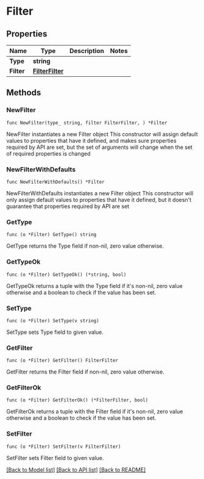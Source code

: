# Filter

## Properties

Name | Type | Description | Notes
------------ | ------------- | ------------- | -------------
**Type** | **string** |  | 
**Filter** | [**FilterFilter**](FilterFilter.md) |  | 

## Methods

### NewFilter

`func NewFilter(type_ string, filter FilterFilter, ) *Filter`

NewFilter instantiates a new Filter object
This constructor will assign default values to properties that have it defined,
and makes sure properties required by API are set, but the set of arguments
will change when the set of required properties is changed

### NewFilterWithDefaults

`func NewFilterWithDefaults() *Filter`

NewFilterWithDefaults instantiates a new Filter object
This constructor will only assign default values to properties that have it defined,
but it doesn't guarantee that properties required by API are set

### GetType

`func (o *Filter) GetType() string`

GetType returns the Type field if non-nil, zero value otherwise.

### GetTypeOk

`func (o *Filter) GetTypeOk() (*string, bool)`

GetTypeOk returns a tuple with the Type field if it's non-nil, zero value otherwise
and a boolean to check if the value has been set.

### SetType

`func (o *Filter) SetType(v string)`

SetType sets Type field to given value.


### GetFilter

`func (o *Filter) GetFilter() FilterFilter`

GetFilter returns the Filter field if non-nil, zero value otherwise.

### GetFilterOk

`func (o *Filter) GetFilterOk() (*FilterFilter, bool)`

GetFilterOk returns a tuple with the Filter field if it's non-nil, zero value otherwise
and a boolean to check if the value has been set.

### SetFilter

`func (o *Filter) SetFilter(v FilterFilter)`

SetFilter sets Filter field to given value.



[[Back to Model list]](../README.md#documentation-for-models) [[Back to API list]](../README.md#documentation-for-api-endpoints) [[Back to README]](../README.md)


